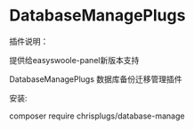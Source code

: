 # DatabaseManagePlugs
插件说明：

提供给easyswoole-panel新版本支持

DatabaseManagePlugs 数据库备份迁移管理插件

安装:

composer require chrisplugs/database-manage

